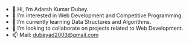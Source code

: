 - 👋 Hi, I’m Adarsh Kumar Dubey.
- 👀 I’m interested in Web Development and Competitive Programming.
- 🌱 I’m currently learning Data Structures and Algorithms.
- 💞️ I’m looking to collaborate on projects related to Web Development.
- 📫 Mail: dubeyad2003@gmail.com

<!---
Adarshdu1/Adarshdu1 is a ✨ special ✨ repository because its `README.md` (this file) appears on your GitHub profile.
You can click the Preview link to take a look at your changes.
--->
